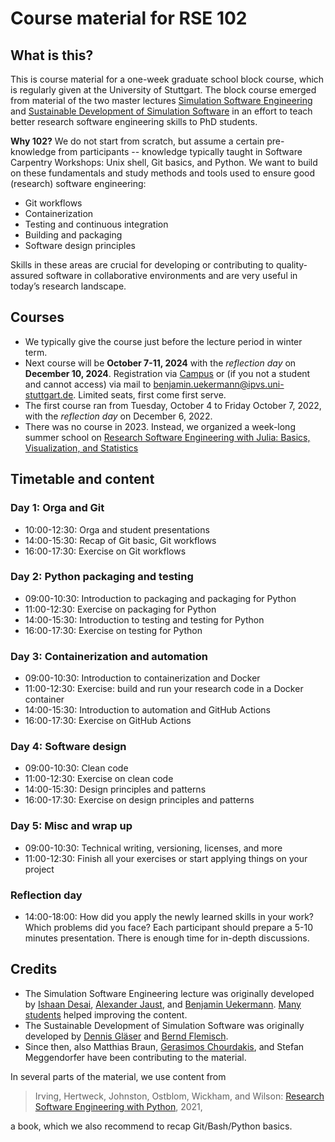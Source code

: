 # Course material for RSE 102

## What is this?

This is course material for a one-week graduate school block course, which is regularly given at the University of Stuttgart. The block course emerged from material of the two master lectures [Simulation Software Engineering](https://simulation-software-engineering.github.io) and [Sustainable Development of Simulation Software](https://gitlab.com/sustainable-simulation-software/course-material) in an effort to teach better research software engineering skills to PhD students.

**Why 102?** We do not start from scratch, but assume a certain pre-knowledge from participants -- knowledge typically taught in Software Carpentry Workshops: Unix shell, Git basics, and Python. We want to build on these fundamentals and study methods and tools used to ensure good (research) software engineering:

- Git workflows
- Containerization
- Testing and continuous integration
- Building and packaging
- Software design principles

Skills in these areas are crucial for developing or contributing to quality-assured software in collaborative environments and are very useful in today’s research landscape.

## Courses

- We typically give the course just before the lecture period in winter term.
- Next course will be **October 7-11, 2024** with the *reflection day* on **December 10, 2024**. Registration via [Campus](
https://campus.uni-stuttgart.de/cusonline/ee/ui/ca2/app/desktop/#/pl/ui/$ctx/wbLv.wbShowLVDetail?$ctx=design=ca2;header=max&pSpracheNr=1&pStpSpNr=403777) or (if you not a student and cannot access) via mail to [benjamin.uekermann@ipvs.uni-stuttgart.de](mailto:benjamin.uekermann@ipvs.uni-stuttgart.de). Limited seats, first come first serve.
- The first course ran from Tuesday, October 4 to Friday October 7, 2022, with the *reflection day* on December 6, 2022.
- There was no course in 2023. Instead, we organized a week-long summer school on [Research Software Engineering with Julia: Basics, Visualization, and Statistics](https://www.simtech.uni-stuttgart.de/events/simtech-summer-school/SuSch_2/)

## Timetable and content

### Day 1: Orga and Git

- 10:00-12:30: Orga and student presentations
- 14:00-15:30: Recap of Git basic, Git workflows
- 16:00-17:30: Exercise on Git workflows

### Day 2: Python packaging and testing

- 09:00-10:30: Introduction to packaging and packaging for Python
- 11:00-12:30: Exercise on packaging for Python
- 14:00-15:30: Introduction to testing and testing for Python
- 16:00-17:30: Exercise on testing for Python

### Day 3: Containerization and automation

- 09:00-10:30: Introduction to containerization and Docker
- 11:00-12:30: Exercise: build and run your research code in a Docker container
- 14:00-15:30: Introduction to automation and GitHub Actions 
- 16:00-17:30: Exercise on GitHub Actions

### Day 4: Software design

- 09:00-10:30: Clean code
- 11:00-12:30: Exercise on clean code
- 14:00-15:30: Design principles and patterns
- 16:00-17:30: Exercise on design principles and patterns

### Day 5: Misc and wrap up

- 09:00-10:30: Technical writing, versioning, licenses, and more
- 11:00-12:30: Finish all your exercises or start applying things on your project

### Reflection day

- 14:00-18:00: How did you apply the newly learned skills in your work? Which problems did you face? Each participant should prepare a 5-10 minutes presentation. There is enough time for in-depth discussions.

## Credits

- The Simulation Software Engineering lecture was originally developed by [Ishaan Desai](https://github.com/IshaanDesai), [Alexander Jaust](https://github.com/ajaust), and [Benjamin Uekermann](https://github.com/uekerman). [Many students](https://github.com/Simulation-Software-Engineering/Lecture-Material/graphs/contributors) helped improving the content.
- The Sustainable Development of Simulation Software was originally developed by [Dennis Gläser](https://github.com/dglaeser) and [Bernd Flemisch](https://github.com/berndflemisch).
- Since then, also Matthias Braun, [Gerasimos Chourdakis](https://github.com/MakisH), and Stefan Meggendorfer have been contributing to the material. 

In several parts of the material, we use content from

> Irving, Hertweck, Johnston, Ostblom, Wickham, and Wilson: [Research Software Engineering with Python](https://third-bit.com/py-rse/), 2021,

a book, which we also recommend to recap Git/Bash/Python basics.
